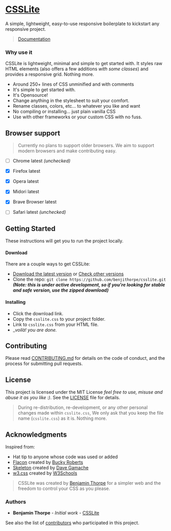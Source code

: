 # [CSSLite](https://csslite.netlify.app)

A simple, lightweight, easy-to-use responsive boilerplate to kickstart any responsive project.

>  <a href="https://csslite.netlify.app">Documentation</a>


### Why use it

CSSLite is lightweight, minimal and simple to get started with. It styles raw HTML elements (also offers a few additions _with some classes_) and provides a responsive grid. Nothing more.

- Around 250+ lines of CSS unminified and with comments
- It's simple to get started with.
- It's Opensource!
- Change anything in the stylesheet to suit your comfort.
- Rename classes, colors, etc... to whatever you like and want 
- No compiling or installing... just plain vanilla CSS
- Use with other frameworks or your custom CSS with no fuss.


## Browser support

> Currently no plans to support older browsers.
> We aim to support modern browsers and make contributing easy.

- [ ] Chrome latest _(unchecked)_
- [x] Firefox latest 
- [x] Opera latest
- [x] Midori latest
- [x] Brave Browser latest
- [ ] Safari latest _(unchecked)_


## Getting Started

These instructions will get you to run the project locally.


#### Download
There are a couple ways to get CSSLite:

- [Download the latest version](https://github.com/benjithorpe/csslite/releases) or [Check other versions](https://github.com/benjithorpe/csslite/releases)
- Clone the repo: `git clone https://github.com/benjithorpe/csslite.git` **_(Note: this is under active development, so if you're looking for stable and safe version, use the zipped download)_**


#### Installing

- Click the download link.
- Copy the `csslite.css` to your project folder.
- Link to `csslite.css` from your HTML file.
- __voilà! you are done._



## Contributing

Please read [CONTRIBUTING.md](CONTRIBUTING.md) for details on the code of conduct, and the process for submitting pull requests.

<!-- ## Versioning

We use [SemVer](http://semver.org/) for versioning. For the versions available, see the [tags on this repository](https://github.com/your/project/tags). 
 -->


## License

This project is licensed under the MIT License _feel free to use, misuse and abuse it as you like :)_. 
See the [LICENSE](LICENSE) file for details.

> During re-distribution, re-development, or any other personal changes made within `csslite.css`, 
> We only ask that you keep the file name (`csslite.css`) as it is. Nothing more.


## Acknowledgments


Inspired from: 
		
* Hat tip to anyone whose code was used or added
* [Flacon](https://github.com/buckyroberts/Falcon) created by [Bucky Roberts](https://twitter.com/bucky_roberts)
* [Skeleton](http://www.getskeleton.com) created by [Dave Gamache](www.davegamache.com)
* [w3.css](https://www.w3schools.com/w3css/default.asp) created by [W3Schools](https://www.w3schools.com/)

> CSSLite was created by [Benjamin Thorpe](https://benjithorpe.github.io) for a simpler web and the freedom to control your CSS as you please.

### Authors

* **Benjamin Thorpe** - *Initial work* - [CSSLite](https://github.com/benjithorpe/csslite)

See also the list of [contributors](https://github.com/benjithorpe/csslite/contributors) who participated in this project.
